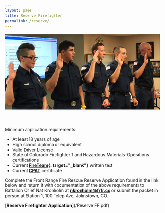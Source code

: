 ```yaml
---
layout: page
title: Reserve Firefighter
permalink: /reserve/
---
```


##### ![](/uploads/img-9994.jpg)

&nbsp;

Minimum application requirements:

* At least 18 years of age
* High school diploma or equivalent
* Valid Driver License
* State of Colorado Firefighter 1 and Hazardous Materials-Operations certifications
* Current **[FireTeam](https://nationaltestingnetwork.com/publicsafetyjobs/ntn-test-firefighter.cfm){: target="_blank"}** written test
* Current **[CPAT](https://nationaltestingnetwork.com/publicsafetyjobs/cpat_info.cfm)** certificate

Complete the Front Range Fire Rescue Reserve Application found in the link below and return it with documentation of the above requirements to Battalion Chief Nat Kronholm at **[nkronholm@frfr.co](mailto:nkronholm@frfr.co)**&nbsp;or submit the packet in person at Station 1, 100 Telep Ave, Johnstown, CO.

[**Reserve Firefighter Application**](/Reserve FF.pdf)